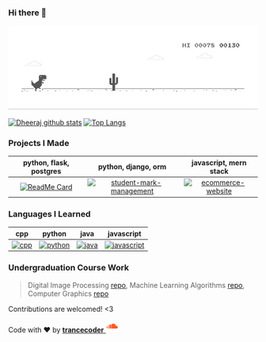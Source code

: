 ### Hi there 👋

![Dino](https://github.com/dheerajpoonia29/dheerajpoonia29/blob/master/dino.gif)

<!--
🔭 I’m currently working on final year project - blockchain ❤️
**dheerajpoonia29/dheerajpoonia29** is a ✨ _special_ ✨ repository because its `README.md` (this file) appears on your GitHub profile.
Here are some ideas to get you started:
- 🔭 I’m currently working on ...
- 🌱 I’m currently learning ...
- 👯 I’m looking to collaborate on ...
- 🤔 I’m looking for help with ...
- 💬 Ask me about ...
- 📫 How to reach me: ...
- 😄 Pronouns: ...
- ⚡ Fun fact: ...
-->

[![Dheeraj github stats](https://github-readme-stats.vercel.app/api?username=dheerajpoonia29&show_icons=true&line_height=15&theme=tokyonight)](https://soundcloud.com/dheerajpoonia29)
[![Top Langs](https://github-readme-stats.vercel.app/api/top-langs/?username=dheerajpoonia29&show_icons=true&layout=compact&theme=tokyonight&hide=jupyter%20notebook)](https://soundcloud.com/dheerajpoonia29)

### Projects I Made
|      python, flask, postgres     |   python, django, orm     |    javascript, mern stack    |
:-------------------------:|:-------------------------:|:-------------------------:
[![ReadMe Card](https://github-readme-stats.vercel.app/api/pin/?username=dheerajpoonia29&repo=bookReview-projectPythonFlask&theme=tokyonight&hide=disc)](https://github.com/dheerajpoonia29/bookReview-projectPythonFlask) | [![student-mark-management](https://github-readme-stats.vercel.app/api/pin/?username=dheerajpoonia29&repo=studentsMarksManagement-projectPythonDjango&theme=tokyonight)](https://github.com/dheerajpoonia29/studentsMarksManagement-projectPythonDjango) | [![ecommerce-website](https://github-readme-stats.vercel.app/api/pin/?username=dheerajpoonia29&repo=mernStack-bootcampLco&theme=tokyonight)](https://github.com/dheerajpoonia29/mernStack-bootcampLco)

### Languages I Learned
|      cpp | python | java | javascript |
:-------------------------:|:-------------------------:|:-------------------------:|:-------------------------:
[![cpp](https://github-readme-stats.vercel.app/api/pin/?username=dheerajpoonia29&repo=cppLanguage-courseWork&theme=tokyonight&line_height=10)](https://github.com/dheerajpoonia29/cppLanguage-courseWork) | [![python](https://github-readme-stats.vercel.app/api/pin/?username=dheerajpoonia29&repo=pythonLanguage-courseWork&theme=tokyonight&line_height=10)](https://github.com/dheerajpoonia29/pythonLanguage-courseWork) | [![java](https://github-readme-stats.vercel.app/api/pin/?username=dheerajpoonia29&repo=javaLanguage-courseWork&theme=tokyonight&line_height=10)](https://github.com/dheerajpoonia29/javaLanguage-courseWork) |[![javascript](https://github-readme-stats.vercel.app/api/pin/?username=dheerajpoonia29&repo=javascriptLanguage-autoDidact&theme=tokyonight&line_height=5)](https://github.com/dheerajpoonia29/javascriptLanguage-autoDidact)

### Undergraduation Course Work 
> Digital Image Processing  [repo](https://github.com/dheerajpoonia29/digitalImageProcessing-courseWork), Machine Learning Algorithms  [repo](https://github.com/dheerajpoonia29/machineLearningAlgorithm-courseWork), Computer Graphics [repo](https://github.com/dheerajpoonia29/cppComputerGraphics-courseWork)

Contributions are welcomed! <3

Code with ❤️ by <a href="https://soundcloud.com/dheerajpoonia29" target="_blank">**trancecoder** <img alt="Tests Passing" src="https://github.com/dheerajpoonia29/dheerajpoonia29/blob/master/icons8-soundcloud.svg" height=25 weight=25/></a>
